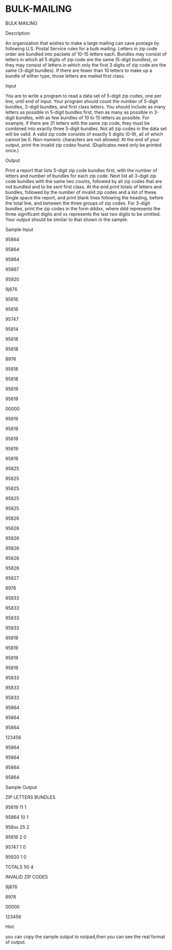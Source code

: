 # BULK-MAILING

BULK MAILING

Description

An organization that wishes to make a large mailing can save postage by following U.S. Postal Service rules for a bulk mailing. Letters in zip code order are bundled into packets of 10-15 letters each. Bundles may consist of letters in which all 5 digits of zip code are the same (5-digit bundles), or they may consist of letters in which only the first 3 digits of zip code are the same (3-digit bundles). If there are fewer than 10 letters to make up a bundle of either type, those letters are mailed first class. 


Input

You are to write a program to read a data set of 5-digit zip codes, one per line, until end of input. Your program should count the number of 5-digit bundles, 3-digit bundles, and first class letters. You should include as many letters as possible in 5-digit bundles first, then as many as possible in 3-digit bundles, with as few bundles of 10 to 15 letters as possible. For example, if there are 31 letters with the same zip code, they must be combined into exactly three 5-digit bundles. 
Not all zip codes in the data set will be valid. A valid zip code consists of exactly 5 digits (0-9), all of which cannot be 0. Non-numeric characters are not allowed. At the end of your output, print the invalid zip codes found. (Duplicates need only be printed once.)

Output

Print a report that lists 5-digit zip code bundles first, with the number of letters and number of bundles for each zip code. Next list all 3-digit zip code bundles with the same two counts, followed 
by all zip codes that are not bundled and to be sent first class. At the end print totals of letters and bundles, followed by the number of invalid zip codes and a list of these. Single space the report, and print blank lines following the heading, before the total line, and between the three groups of zip codes. For 3-digit bundles, print the zip codes in the form dddxx, where ddd represents the three significant digits and xx represents the last two digits to be omitted. Your output should be similar to that shown in the sample. 


Sample Input

95864

95864

95864

95867

95920

9j876

95616      

95616   

95747   

95814  

95818  

95818  

8976

95818  

95818

95819 

95819

00000

95819   

95819   

95819

95819 

95819 

95825

95825

95825

95825

95825

95826

95826

95826

95826

95826

95826

95827

8976

95833

95833

95833

95833

95819   

95819

95819

95819

95833

95833

95833

95864

95864

95864

123456

95864

95864

95864

95864


Sample Output

ZIP         LETTERS     BUNDLES


95819          11           1

95864          10           1


958xx          25           2


95616           2           0

95747           1           0

95920           1           0


TOTALS         50           4


INVALID ZIP CODES

9j876

8976

00000

123456



Hint

you can copy the sample output to notpad,then you can see the real format of output.
